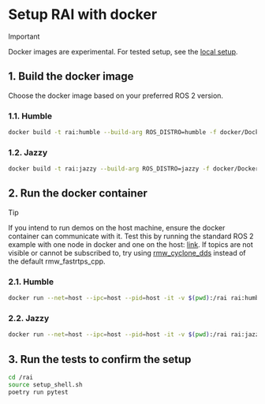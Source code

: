 # Setup RAI with docker

> [!IMPORTANT]
> Docker images are experimental. For tested setup, see the [local setup](../README.md#setup-local).

## 1. Build the docker image

Choose the docker image based on your preferred ROS 2 version.

### 1.1. Humble

```bash
docker build -t rai:humble --build-arg ROS_DISTRO=humble -f docker/Dockerfile .
```

### 1.2. Jazzy

```bash
docker build -t rai:jazzy --build-arg ROS_DISTRO=jazzy -f docker/Dockerfile .
```

## 2. Run the docker container

> [!TIP]
> If you intend to run demos on the host machine, ensure the docker container can communicate with it.
> Test this by running the standard ROS 2 example with one node in docker and one on the host: [link](https://docs.ros.org/en/jazzy/Installation/Ubuntu-Install-Debs.html#try-some-examples).
> If topics are not visible or cannot be subscribed to, try using [rmw_cyclone_dds](https://github.com/ros2/rmw_cyclonedds) instead of the default rmw_fastrtps_cpp.

### 2.1. Humble

```bash
docker run --net=host --ipc=host --pid=host -it -v $(pwd):/rai rai:humble
```

### 2.2. Jazzy

```bash
docker run --net=host --ipc=host --pid=host -it -v $(pwd):/rai rai:jazzy
```

## 3. Run the tests to confirm the setup

```sh
cd /rai
source setup_shell.sh
poetry run pytest
```
